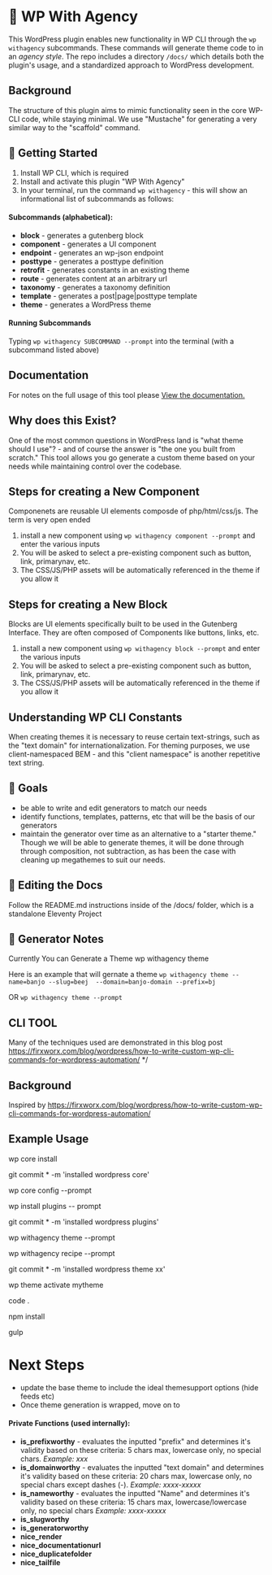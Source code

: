 
# 🤖 WP With Agency
This WordPress plugin enables new functionality in WP CLI through the `wp withagency` subcommands. These commands will generate theme code to in an *agency style*. The repo includes a directory `/docs/` which details both the plugin's usage, and a standardized approach to WordPress development. 

## Background
The structure of this plugin aims to mimic functionality seen in the core WP-CLI code, while staying minimal. We use "Mustache" for generating a very similar way to the "scaffold" command.

## 🧰 Getting Started
1. Install WP CLI, which is required
2. Install and activate this plugin "WP With Agency"
3. In your terminal, run the command `wp withagency` - this will show an informational list of subcommands as follows:

#### Subcommands (alphabetical):
- **block** - generates a gutenberg block
- **component** - generates a UI component
- **endpoint** - generates an wp-json endpoint
- **posttype** - generates a posttype definition
- **retrofit** - generates constants in an existing theme
- **route** - generates content at an arbitrary url
- **taxonomy** - generates a taxonomy definition
- **template** - generates a post|page|posttype template
- **theme** - generates a WordPress theme

#### Running Subcommands
Typing `wp withagency SUBCOMMAND --prompt` into the terminal (with a subcommand listed above)

## Documentation
For notes on the full usage of this tool please [View the documentation.](https://wp-withagency.netlify.app/)

## Why does this Exist?
One of the most common questions in WordPress land is "what theme should I use"? - and of course the answer is "the one you built from scratch." This tool allows you go generate a custom theme based on your needs while maintaining control over the codebase.


## Steps for creating a New Component
Componenets are reusable UI elements composde of php/html/css/js. The term is very open ended

1) install a new component using `wp withagency component --prompt` and enter the various inputs
2) You will be asked to select a pre-existing component such as button, link, primarynav, etc.
3) The CSS/JS/PHP assets will be automatically referenced in the theme if you allow it

## Steps for creating a New Block
Blocks are UI elements specifically built to be used in the Gutenberg Interface. They are often composed of Components like buttons, links, etc.

1) install a new component using `wp withagency block --prompt` and enter the various inputs
2) You will be asked to select a pre-existing component such as button, link, primarynav, etc.
3) The CSS/JS/PHP assets will be automatically referenced in the theme if you allow it


## Understanding WP CLI Constants
When creating themes it is necessary to reuse certain text-strings, such as the "text domain" for internationalization. For theming purposes, we use client-namespaced BEM  - and this "client namespace" is another repetitive text string. 



## 🦄 Goals
- be able to write and edit generators to match our needs
- identify functions, templates, patterns, etc that will be the basis of our generators
- maintain the generator over time as an alternative to a "starter theme." Though we will be able to generate themes, it will be done through through composition, not subtraction, as has been the case with cleaning up megathemes to suit our needs.

## 📝 Editing the Docs
Follow the README.md instructions inside of the /docs/ folder, which is a standalone Eleventy Project

## 📝 Generator Notes
Currently You can Generate a Theme
wp withagency theme

Here is an example that will gernate a theme
```wp withagency theme --name=banjo --slug=beej  --domain=banjo-domain --prefix=bj```

OR
```wp withagency theme --prompt```


## CLI TOOL
Many of the techniques used are demonstrated in this blog post https://firxworx.com/blog/wordpress/how-to-write-custom-wp-cli-commands-for-wordpress-automation/ */



## Background
Inspired by https://firxworx.com/blog/wordpress/how-to-write-custom-wp-cli-commands-for-wordpress-automation/ 



## Example Usage

wp core install

git commit * -m 'installed wordpress core'

wp core config --prompt

wp install plugins -- prompt

git commit * -m 'installed wordpress plugins'

wp withagency theme --prompt

wp withagency recipe --prompt

git commit * -m 'installed wordpress theme xx'

wp theme activate mytheme

code .

npm install

gulp




# Next Steps

- update the base theme to include the ideal themesupport options (hide feeds etc)
- Once theme generation is wrapped, move on to 




#### Private Functions (used internally):
- **is_prefixworthy** - evaluates the inputted "prefix" and determines it's validity based on these criteria: 5 chars max, lowercase only, no special chars. *Example: xxx*
- **is_domainworthy** - evaluates the inputted "text domain" and determines it's validity based on these criteria: 20 chars max, lowercase only, no special chars except dashes (-). *Example: xxxx-xxxxx*
- **is_nameworthy** - evaluates the inputted "Name" and determines it's validity based on these criteria: 15 chars max, lowercase/lowercase only, no special chars *Example: xxxx-xxxxx*
- **is_slugworthy**
- **is_generatorworthy**
- **nice_render**
- **nice_documentationurl**
- **nice_duplicatefolder**
- **nice_tailfile**